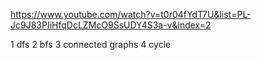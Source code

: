 https://www.youtube.com/watch?v=t0r04fYdT7U&list=PL-Jc9J83PIiHfqDcLZMcO9SsUDY4S3a-v&index=2

1 dfs
2 bfs
3 connected graphs
4 cycle 